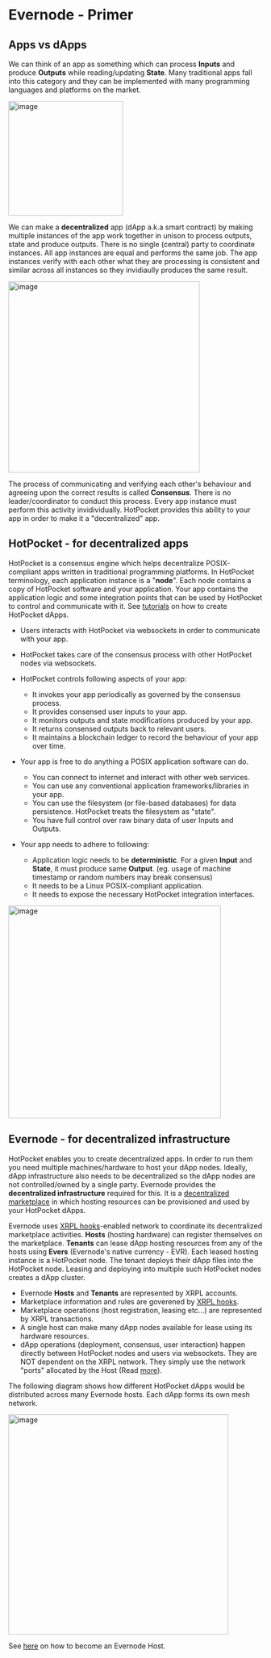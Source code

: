 # Evernode - Primer

## Apps vs dApps
We can think of an app as something which can process **Inputs** and produce **Outputs** while reading/updating **State**. Many traditional apps fall into this category and they can be implemented with many programming languages and platforms on the market.

<img width="227" alt="image" src="https://user-images.githubusercontent.com/33562092/218354996-3b7315e3-b0dc-449f-9e17-14a02d16f83c.png">

We can make a **decentralized** app (dApp a.k.a smart contract) by making multiple instances of the app work together in unison to process outputs, state and produce outputs. There is no single (central) party to coordinate instances. All app instances are equal and performs the same job. The app instances verify with each other what they are processing is consistent and similar across all instances so they invidiaully produces the same result.

<img width="379" alt="image" src="https://user-images.githubusercontent.com/33562092/218356526-275fb1f6-1459-4412-9d38-1ec5931f10eb.png">

The process of communicating and verifying each other's behaviour and agreeing upon the correct results is called **Consensus**. There is no leader/coordinator to conduct this process. Every app instance must perform this activity invidividually. HotPocket provides this ability to your app in order to make it a "decentralized" app.

## HotPocket - for decentralized apps

HotPocket is a consensus engine which helps decentralize POSIX-compliant apps written in traditional programming platforms. In HotPocket terminology, each application instance is a "**node**". Each node contains a copy of HotPocket software and your application. Your app contains the application logic and some integration points that can be used by HotPocket to control and communicate with it. See [tutorials](https://github.com/EvernodeXRPL/evernode-sdk#tutorials) on how to create HotPocket dApps.

  - Users interacts with HotPocket via websockets in order to communicate with your app.

  - HotPocket takes care of the consensus process with other HotPocket nodes via websockets.

  - HotPocket controls following aspects of your app:
    - It invokes your app periodically as governed by the consensus process.
    - It provides consensed user inputs to your app.
    - It monitors outputs and state modifications produced by your app.
    - It returns consensed outputs back to relevant users.
    - It maintains a blockchain ledger to record the behaviour of your app over time.
 
  - Your app is free to do anything a POSIX application software can do.
    - You can connect to internet and interact with other web services.
    - You can use any conventional application frameworks/libraries in your app.
    - You can use the filesystem (or file-based databases) for data persistence. HotPocket treats the filesystem as "state".
    - You have full control over raw binary data of user Inputs and Outputs.
 
  - Your app needs to adhere to following:
    - Application logic needs to be **deterministic**. For a given **Input** and **State**, it must produce same **Output**. (eg. usage of machine timestamp or random numbers may break consensus)
    - It needs to be a Linux POSIX-compliant application.
    - It needs to expose the necessary HotPocket integration interfaces.

<img width="421" alt="image" src="https://user-images.githubusercontent.com/33562092/218616038-001a3b46-4aed-4a3e-b410-ee0b2e8930b4.png">

## Evernode - for decentralized infrastructure

HotPocket enables you to create decentralized apps. In order to run them you need multiple machines/hardware to host your dApp nodes. Ideally, dApp infrastructure also needs to be decentralized so the dApp nodes are not controlled/owned by a single party. Evernode provides the **decentralized infrastructure** required for this. It is a [decentralized marketplace](https://dashboard.evernode.org) in which hosting resources can be provisioned and used by your HotPocket dApps.

Evernode uses [XRPL hooks](https://hooks.xrpl.org/)-enabled network to coordinate its decentralized marketplace activities. **Hosts** (hosting hardware) can register themselves on the marketplace. **Tenants** can lease dApp hosting resources from any of the hosts using **Evers** (Evernode's native currency - EVR). Each leased hosting instance is a HotPocket node. The tenant deploys their dApp files into the HotPocket node. Leasing and deploying into multiple such HotPocket nodes creates a dApp cluster.

  - Evernode **Hosts** and **Tenants** are represented by XRPL accounts.
  - Marketplace information and rules are goverened by [XRPL hooks](https://hooks.xrpl.org/).
  - Marketplace operations (host registration, leasing etc...) are represented by XRPL transactions.
  - A single host can make many dApp nodes available for lease using its hardware resources.
  - dApp operations (deployment, consensus, user interaction) happen directly between HotPocket nodes and users via websockets. They are NOT dependent on the XRPL network. They simply use the network "ports" allocated by the Host (Read [more](https://github.com/EvernodeXRPL/evernode-host#firewalls-and-ports)).

The following diagram shows how different HotPocket dApps would be distributed across many Evernode hosts. Each dApp forms its own mesh network.

<img width="436" alt="image" src="https://user-images.githubusercontent.com/33562092/218644541-ff77330f-67cf-4962-96f9-e35c6d3e1c33.png">

See [here](https://github.com/EvernodeXRPL/evernode-host) on how to become an Evernode Host.
